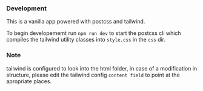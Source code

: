 ### Development

This is a vanilla app powered with postcss and tailwind.

To begin developememt run `npm run dev` to start the postcss cli which compiles the tailwind utility classes into `style.css` in the `css` dir.

### Note

tailwind is configured to look into the html folder, in case of a modification in structure, please edit the tailwind config `content field` to point at the apropriate places.
